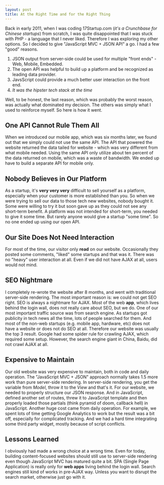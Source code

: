 ```yaml
---
layout: post
title: At the Right Time and for the Right Thing
---
```


Back in early 2011, when I was coding 17Startup.com (*it's a Crunchbase for Chinese startups*) from scratch, I was quite disappointed that I was stuck with PHP - a language that I never liked. Therefore I was exploring my other options. So I decided to give "JavaScript MVC + JSON API" a go. I had a few "good" reasons.

1. JSON output from server-side could be used for multiple "front ends" - Web, Mobile, Embedded.
2. The open API was helpful to build up a platform and be recognized as leading data provider.
3. JavsScript could provide a much better user interaction on the front end.
4. *It was the hipster tech stack at the time*

Well, to be honest, the last reason, which was probably the worst reason, was actually what dominated my decision. The others was simply what I used to reinforce myself. So here is how it went.

## One API Cannot Rule Them All

When we introduced our mobile app, which was six months later, we found out that we simply could not use the same API. The API that powered the website returned the data tailed for website - which was very different from what mobile needed. Using the same API only utilize about ten percent of the data returned on mobile, which was a waste of bandwidth. We ended up have to build a separate API for mobile only.

## Nobody Believes in Our Platform

As a startup, it's **very very very** difficult to sell yourself as a platform, especially when your customer is more established than you. So when we were trying to sell our data to those tech new websites, nobody bought it. Some were willing to try it but soon gave up as they could not see any short-term benefit. A platform was not intended for short-term, you needed to give it some time. But rarely anyone would give a startup "some time". So no one ended up using our open API.

## Our Site Does Not Need Interaction

For most of the time, our visitor only **read** on our website. Occasionally they posted some comments, "liked" some startups and that was it. There was no "heavy" user interaction at all. Even if we did not have AJAX at all, users would not mind.

## SEO Nightmare

I completely re-wrote the website after 8 months, and went with traditional server-side rendering. The most important reason is: we could not get SEO right. SEO is always a nightmare for AJAX. Most of the web **app**, which lives behind the login wall, does not really care about SEO, but we do. One of our most important traffic source was from search engine. As startups got publicity in tech news all the time, lots of people searched for them. And most of the non-web startups (e.g. mobile app, hardware, etc) does not have a website or does not do SEO at all. Therefore our website was usually the top 3 result. Google had some spider rule for crawling AJAX, which required some setup. However, the search engine giant in China, Baidu, did not crawl AJAX at all.

## Expensive to Maintain

Our old website was very expensive to maintain, both in code and daily operation. The "JavaScript MVC + JSON" approach normally takes 1.5 more work than pure server-side rendering. In server-side rendering, you get the variable from *Model*, throw it to the *View* and that's it. For our website, we needed to properly structure our JSON response. And in JavaScript, defined another set of routes, threw it to JavaScript template and then properly loaded those partials (think pyramid of doom, callback hell) in JavaScript. Another huge cost came from daily operation. For example, we spent lots of time getting Google Analytics to work but the result was a bit off, especially for complicated tracking. And we had a hard time integrating some third party widget, mostly because of script conflicts.

## Lessons Learned

I obviously had made a wrong choice at a wrong time. Even for today, building content-focused websites should still use to server-side rendering even though JavaScript MVC has matured quite a bit. SPA (Single Page Application) is really only for **web apps** living behind the login wall. Search engines still kind of works in pre-AJAX way. Unless you want to disrupt the search market, otherwise just go with it.